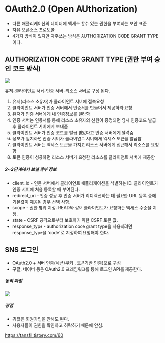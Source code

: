 # OAuth2.0 (Open AUthorization)
-  다른 애플리케이션의 데이터에 엑세스 할수 있는 권한을 부여하는 보안 표준
- 자유 오픈소스 프로토콜
- 4가지 방식이 있지만 자주쓰는 방식은 AUTHORIZATION CODE GRANT TYPE 이다.

## AUTHORIZATION CODE GRANT TYPE (권한 부여 승인 코드 방식)

![](https://i.imgur.com/o5VP8Vt.png)

유저-클라이언트 서버-인증 서버-리소스 서버로 구성 된다.

1. 유저(리소스 소유자)가 클라이언트 서버에 접속요청
2. 클라이언트 서버가 인증 서버에서 인증서를 만들어서 제공하라 요청
3. 유저가 인증 서버에게 내 인증정보를 달라함
4. 인증 서버는 인증서를 통해 리소스 소유자의 신원이 증명되면 임시 인증코드 발급 후 클라이언트 서버에게 보내줌
5. 클라이언트 서버가 인증 코드를 발급 받았다고 인증 서버에게 알려줌
6. 정보가 일치하면 인증 서버가 클라이언트 서버에게 엑세스 토큰을 발급함
7. 클라이언트 서버는 엑세스 토큰을 가지고 리소스 서버에게 접근해서 리소스를 요청함
8. 토큰 인증이 성공하면 리소스 서버가 요청한 리소스를 클라이언트 서버에 제공함

##### 2~3단계에서 보낼 세부 정보
- client_id - 인증 서버에서 클라이언트 애플리케이션을 식별하는 ID. 클라이언트가 인증 서버에 처음 등록할 때 부여된다.
- redirect_uri - 인증 성공 후 인증 서버가 리디렉션하는 데 필요한 URI. 등록 중에 기본값이 제공된 경우 선택 사항.
- scope - 권한 범위 지정. READ와 같이 클라이언트가 요청하는 액세스 수준을 지정.
- state - CSRF 공격으로부터 보호하기 위한 CSRF 토큰 값.
- response_type - authorization code grant type을 사용하려면 response_type을 'code'로 지정하여 요청해야 한다.

## SNS 로그인
- OAuth2.0 + 서버 인증(세션/쿠키 , 토큰기반 인증)으로 구성
- 구글, 네이버 등은 OAuth2.0 프레임워크를 통해 로그인 API를 제공한다.

##### 동작 과정
![](https://i.imgur.com/Pz1uFnK.png)

##### 장점
- 귀찮은 회원가입을 안해도 된다.
- 사용자들이 권한을 확인하고 허락하기 때문에 안심.


https://tansfil.tistory.com/60